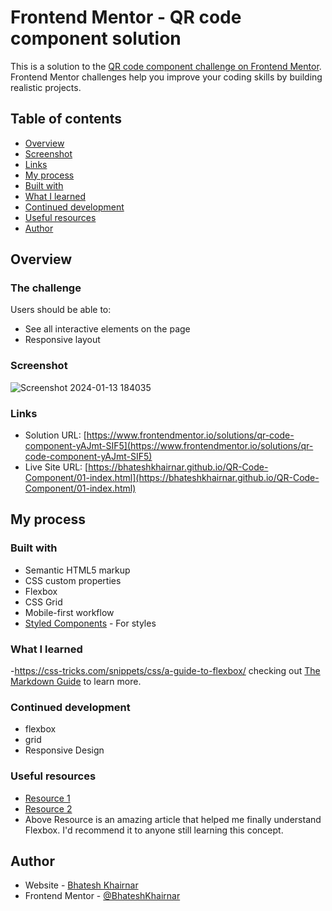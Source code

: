 # Frontend Mentor - QR code component solution

This is a solution to the [QR code component challenge on Frontend Mentor](https://www.frontendmentor.io/challenges/qr-code-component-iux_sIO_H). Frontend Mentor challenges help you improve your coding skills by building realistic projects. 

## Table of contents

  - [Overview](#overview)
  - [Screenshot](#screenshot)
  - [Links](#links)
  - [My process](#my-process)
  - [Built with](#built-with)
  - [What I learned](#what-i-learned)
  - [Continued development](#continued-development)
  - [Useful resources](#useful-resources)
  - [Author](#author)


## Overview

### The challenge

Users should be able to:

- See all interactive elements on the page
- Responsive layout

### Screenshot

![Screenshot 2024-01-13 184035](https://github.com/BhateshKhairnar/QR-Code-Component/assets/111328681/cc062100-4cf8-4226-94ed-05fb18092af9)

### Links

- Solution URL: [https://www.frontendmentor.io/solutions/qr-code-component-yAJmt-SIF5](https://www.frontendmentor.io/solutions/qr-code-component-yAJmt-SIF5)
- Live Site URL: [https://bhateshkhairnar.github.io/QR-Code-Component/01-index.html](https://bhateshkhairnar.github.io/QR-Code-Component/01-index.html)

## My process

### Built with

- Semantic HTML5 markup
- CSS custom properties
- Flexbox
- CSS Grid
- Mobile-first workflow
- [Styled Components](https://styled-components.com/) - For styles


### What I learned

-https://css-tricks.com/snippets/css/a-guide-to-flexbox/
checking out [The Markdown Guide](https://www.markdownguide.org/) to learn more.


### Continued development

- flexbox
- grid
- Responsive Design


### Useful resources

- [Resource 1](https://developer.mozilla.org/en-US/docs/Learn/CSS/CSS_layout/Flexbox)
- [Resource 2](https://css-tricks.com/snippets/css/a-guide-to-flexbox/)
- Above Resource is an amazing article that helped me finally understand Flexbox. I'd recommend it to anyone still learning this concept.


## Author

- Website - [Bhatesh Khairnar](https://bhateshkhairnar.github.io/QR-Code-Component/01-index.html)
- Frontend Mentor - [@BhateshKhairnar](https://www.frontendmentor.io/profile/BhateshKhairnar)


